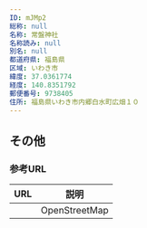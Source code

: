 ```yaml
---
ID: mJMp2
総称: null
名称: 常盤神社
名称読み: null
別名: null
都道府県: 福島県
区域: いわき市
緯度: 37.0361774
経度: 140.8351792
郵便番号: 9738405
住所: 福島県いわき市内郷白水町広畑１０
---
```


## その他

### 参考URL

| URL | 説明          |
| --- | ------------- |
|     | OpenStreetMap |
